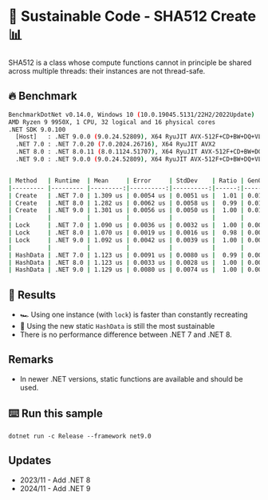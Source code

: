 # 🌳 Sustainable Code - SHA512 Create 📊

SHA512 is a class whose compute functions cannot in principle be shared across multiple threads: their instances are not thread-safe.

## 🔥 Benchmark

```sh
BenchmarkDotNet v0.14.0, Windows 10 (10.0.19045.5131/22H2/2022Update)
AMD Ryzen 9 9950X, 1 CPU, 32 logical and 16 physical cores
.NET SDK 9.0.100
  [Host]   : .NET 9.0.0 (9.0.24.52809), X64 RyuJIT AVX-512F+CD+BW+DQ+VL+VBMI
  .NET 7.0 : .NET 7.0.20 (7.0.2024.26716), X64 RyuJIT AVX2
  .NET 8.0 : .NET 8.0.11 (8.0.1124.51707), X64 RyuJIT AVX-512F+CD+BW+DQ+VL+VBMI
  .NET 9.0 : .NET 9.0.0 (9.0.24.52809), X64 RyuJIT AVX-512F+CD+BW+DQ+VL+VBMI


| Method   | Runtime  | Mean     | Error     | StdDev    | Ratio | Gen0   | Allocated | Alloc Ratio |
|--------- |--------- |---------:|----------:|----------:|------:|-------:|----------:|------------:|
| Create   | .NET 7.0 | 1.309 us | 0.0054 us | 0.0051 us |  1.01 | 0.0172 |     304 B |        0.97 |
| Create   | .NET 8.0 | 1.282 us | 0.0062 us | 0.0058 us |  0.99 | 0.0172 |     304 B |        0.97 |
| Create   | .NET 9.0 | 1.301 us | 0.0056 us | 0.0050 us |  1.00 | 0.0172 |     312 B |        1.00 |
|          |          |          |           |           |       |        |           |             |
| Lock     | .NET 7.0 | 1.090 us | 0.0036 us | 0.0032 us |  1.00 | 0.0095 |     176 B |        1.00 |
| Lock     | .NET 8.0 | 1.070 us | 0.0019 us | 0.0016 us |  0.98 | 0.0095 |     176 B |        1.00 |
| Lock     | .NET 9.0 | 1.092 us | 0.0042 us | 0.0039 us |  1.00 | 0.0095 |     176 B |        1.00 |
|          |          |          |           |           |       |        |           |             |
| HashData | .NET 7.0 | 1.123 us | 0.0091 us | 0.0080 us |  0.99 | 0.0038 |      88 B |        1.00 |
| HashData | .NET 8.0 | 1.123 us | 0.0033 us | 0.0028 us |  1.00 | 0.0038 |      88 B |        1.00 |
| HashData | .NET 9.0 | 1.129 us | 0.0080 us | 0.0074 us |  1.00 | 0.0038 |      88 B |        1.00 |
```

## 🏁 Results

- 🏎️ Using one instance (with `lock`) is faster than constantly recreating
- 🔋 Using the new static `HashData` is still the most sustainable
- There is no performance difference between .NET 7 and .NET 8.

## Remarks

- In newer .NET versions, static functions are available and should be used.

## ⌨️ Run this sample

```shell
dotnet run -c Release --framework net9.0
```

## Updates

- 2023/11 - Add .NET 8
- 2024/11 - Add .NET 9
